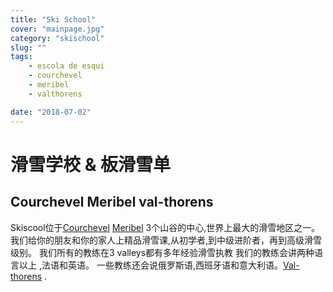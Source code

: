 ```yaml
---
title: "Ski School"
cover: "mainpage.jpg"
category: "skischool"
slug: ""
tags:
    - escola de esqui
    - courchevel
    - meribel
    - valthorens

date: "2018-07-02"
---
```


# 滑雪学校 & 板滑雪单

## Courchevel Meribel val-thorens
Skiscool位于<a href='Plan_des_pistes/Courchevel' title='Courchevel'>Courchevel</a> <a href='Plan_des_pistes/Meribel' title='Meribel'>Meribel</a> 3个山谷的中心,世界上最大的滑雪地区之一。
我们给你的朋友和你的家人上精品滑雪课,从初学者,到中级进阶者，再到高级滑雪级别。
我们所有的教练在3 valleys都有多年经验滑雪执教
我们的教练会讲两种语言以上 ,法语和英语。
一些教练还会说俄罗斯语,西班牙语和意大利语。<a href='Plan_des_pistes/Valthorens' title='Valthorens'>Val-thorens</a> .